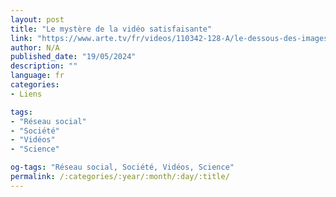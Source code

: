 ```yaml
---
layout: post
title: "Le mystère de la vidéo satisfaisante"
link: "https://www.arte.tv/fr/videos/110342-128-A/le-dessous-des-images"
author: N/A
published_date: "19/05/2024"
description: ""
language: fr
categories:
- Liens

tags:
- "Réseau social"
- "Société"
- "Vidéos"
- "Science"

og-tags: "Réseau social, Société, Vidéos, Science"
permalink: /:categories/:year/:month/:day/:title/
---
```


